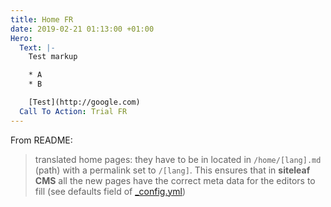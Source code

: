 ```yaml
---
title: Home FR
date: 2019-02-21 01:13:00 +01:00
Hero:
  Text: |-
    Test markup

    * A
    * B

    [Test](http://google.com)
  Call To Action: Trial FR
---
```


From README:

> translated home pages: they have to be in located in `/home/[lang].md` (path) with a permalink set to `/[lang]`. This ensures that in **siteleaf CMS** all the new pages have the correct meta data for the editors to fill (see defaults field of [_config.yml](./_config.yml))
